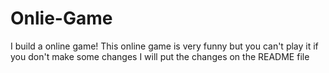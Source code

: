 # Onlie-Game
I build a online game! This online game is very funny but you can't play it if you don't make some changes I will put the changes on the README file

